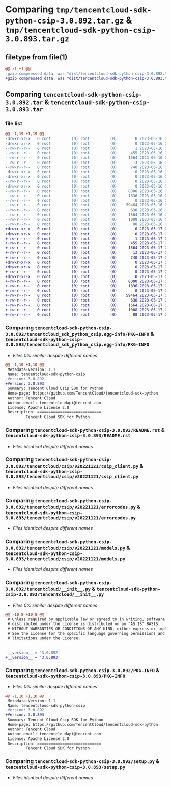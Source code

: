# Comparing `tmp/tencentcloud-sdk-python-csip-3.0.892.tar.gz` & `tmp/tencentcloud-sdk-python-csip-3.0.893.tar.gz`

## filetype from file(1)

```diff
@@ -1 +1 @@
-gzip compressed data, was "dist/tencentcloud-sdk-python-csip-3.0.892.tar", last modified: Tue May 16 00:33:32 2023, max compression
+gzip compressed data, was "dist/tencentcloud-sdk-python-csip-3.0.893.tar", last modified: Wed May 17 03:28:01 2023, max compression
```

## Comparing `tencentcloud-sdk-python-csip-3.0.892.tar` & `tencentcloud-sdk-python-csip-3.0.893.tar`

### file list

```diff
@@ -1,19 +1,19 @@
-drwxr-xr-x   0 root         (0) root         (0)        0 2023-05-16 00:33:32.000000 tencentcloud-sdk-python-csip-3.0.892/
-drwxr-xr-x   0 root         (0) root         (0)        0 2023-05-16 00:33:32.000000 tencentcloud-sdk-python-csip-3.0.892/tencentcloud_sdk_python_csip.egg-info/
--rw-r--r--   0 root         (0) root         (0)        1 2023-05-16 00:33:32.000000 tencentcloud-sdk-python-csip-3.0.892/tencentcloud_sdk_python_csip.egg-info/dependency_links.txt
--rw-r--r--   0 root         (0) root         (0)      455 2023-05-16 00:33:32.000000 tencentcloud-sdk-python-csip-3.0.892/tencentcloud_sdk_python_csip.egg-info/SOURCES.txt
--rw-r--r--   0 root         (0) root         (0)     1664 2023-05-16 00:33:32.000000 tencentcloud-sdk-python-csip-3.0.892/tencentcloud_sdk_python_csip.egg-info/PKG-INFO
--rw-r--r--   0 root         (0) root         (0)       13 2023-05-16 00:33:32.000000 tencentcloud-sdk-python-csip-3.0.892/tencentcloud_sdk_python_csip.egg-info/top_level.txt
--rw-r--r--   0 root         (0) root         (0)      740 2023-05-16 00:33:32.000000 tencentcloud-sdk-python-csip-3.0.892/README.rst
-drwxr-xr-x   0 root         (0) root         (0)        0 2023-05-16 00:33:32.000000 tencentcloud-sdk-python-csip-3.0.892/tencentcloud/
-drwxr-xr-x   0 root         (0) root         (0)        0 2023-05-16 00:33:32.000000 tencentcloud-sdk-python-csip-3.0.892/tencentcloud/csip/
--rw-r--r--   0 root         (0) root         (0)        0 2023-05-16 00:33:32.000000 tencentcloud-sdk-python-csip-3.0.892/tencentcloud/csip/__init__.py
-drwxr-xr-x   0 root         (0) root         (0)        0 2023-05-16 00:33:32.000000 tencentcloud-sdk-python-csip-3.0.892/tencentcloud/csip/v20221121/
--rw-r--r--   0 root         (0) root         (0)     8000 2023-05-16 00:33:32.000000 tencentcloud-sdk-python-csip-3.0.892/tencentcloud/csip/v20221121/csip_client.py
--rw-r--r--   0 root         (0) root         (0)     1836 2023-05-16 00:33:32.000000 tencentcloud-sdk-python-csip-3.0.892/tencentcloud/csip/v20221121/errorcodes.py
--rw-r--r--   0 root         (0) root         (0)        0 2023-05-16 00:33:32.000000 tencentcloud-sdk-python-csip-3.0.892/tencentcloud/csip/v20221121/__init__.py
--rw-r--r--   0 root         (0) root         (0)    59464 2023-05-16 00:33:32.000000 tencentcloud-sdk-python-csip-3.0.892/tencentcloud/csip/v20221121/models.py
--rw-r--r--   0 root         (0) root         (0)      630 2023-05-16 00:33:32.000000 tencentcloud-sdk-python-csip-3.0.892/tencentcloud/__init__.py
--rw-r--r--   0 root         (0) root         (0)     1664 2023-05-16 00:33:32.000000 tencentcloud-sdk-python-csip-3.0.892/PKG-INFO
--rw-r--r--   0 root         (0) root         (0)     1008 2023-05-16 00:33:32.000000 tencentcloud-sdk-python-csip-3.0.892/setup.py
--rw-r--r--   0 root         (0) root         (0)       88 2023-05-16 00:33:32.000000 tencentcloud-sdk-python-csip-3.0.892/setup.cfg
+drwxr-xr-x   0 root         (0) root         (0)        0 2023-05-17 03:28:01.000000 tencentcloud-sdk-python-csip-3.0.893/
+drwxr-xr-x   0 root         (0) root         (0)        0 2023-05-17 03:28:01.000000 tencentcloud-sdk-python-csip-3.0.893/tencentcloud_sdk_python_csip.egg-info/
+-rw-r--r--   0 root         (0) root         (0)        1 2023-05-17 03:28:01.000000 tencentcloud-sdk-python-csip-3.0.893/tencentcloud_sdk_python_csip.egg-info/dependency_links.txt
+-rw-r--r--   0 root         (0) root         (0)      455 2023-05-17 03:28:01.000000 tencentcloud-sdk-python-csip-3.0.893/tencentcloud_sdk_python_csip.egg-info/SOURCES.txt
+-rw-r--r--   0 root         (0) root         (0)     1664 2023-05-17 03:28:01.000000 tencentcloud-sdk-python-csip-3.0.893/tencentcloud_sdk_python_csip.egg-info/PKG-INFO
+-rw-r--r--   0 root         (0) root         (0)       13 2023-05-17 03:28:01.000000 tencentcloud-sdk-python-csip-3.0.893/tencentcloud_sdk_python_csip.egg-info/top_level.txt
+-rw-r--r--   0 root         (0) root         (0)      740 2023-05-17 03:28:01.000000 tencentcloud-sdk-python-csip-3.0.893/README.rst
+drwxr-xr-x   0 root         (0) root         (0)        0 2023-05-17 03:28:01.000000 tencentcloud-sdk-python-csip-3.0.893/tencentcloud/
+drwxr-xr-x   0 root         (0) root         (0)        0 2023-05-17 03:28:01.000000 tencentcloud-sdk-python-csip-3.0.893/tencentcloud/csip/
+-rw-r--r--   0 root         (0) root         (0)        0 2023-05-17 03:28:01.000000 tencentcloud-sdk-python-csip-3.0.893/tencentcloud/csip/__init__.py
+drwxr-xr-x   0 root         (0) root         (0)        0 2023-05-17 03:28:01.000000 tencentcloud-sdk-python-csip-3.0.893/tencentcloud/csip/v20221121/
+-rw-r--r--   0 root         (0) root         (0)     8000 2023-05-17 03:28:01.000000 tencentcloud-sdk-python-csip-3.0.893/tencentcloud/csip/v20221121/csip_client.py
+-rw-r--r--   0 root         (0) root         (0)     1836 2023-05-17 03:28:01.000000 tencentcloud-sdk-python-csip-3.0.893/tencentcloud/csip/v20221121/errorcodes.py
+-rw-r--r--   0 root         (0) root         (0)        0 2023-05-17 03:28:01.000000 tencentcloud-sdk-python-csip-3.0.893/tencentcloud/csip/v20221121/__init__.py
+-rw-r--r--   0 root         (0) root         (0)    59464 2023-05-17 03:28:01.000000 tencentcloud-sdk-python-csip-3.0.893/tencentcloud/csip/v20221121/models.py
+-rw-r--r--   0 root         (0) root         (0)      630 2023-05-17 03:28:01.000000 tencentcloud-sdk-python-csip-3.0.893/tencentcloud/__init__.py
+-rw-r--r--   0 root         (0) root         (0)     1664 2023-05-17 03:28:01.000000 tencentcloud-sdk-python-csip-3.0.893/PKG-INFO
+-rw-r--r--   0 root         (0) root         (0)     1008 2023-05-17 03:28:01.000000 tencentcloud-sdk-python-csip-3.0.893/setup.py
+-rw-r--r--   0 root         (0) root         (0)       88 2023-05-17 03:28:01.000000 tencentcloud-sdk-python-csip-3.0.893/setup.cfg
```

### Comparing `tencentcloud-sdk-python-csip-3.0.892/tencentcloud_sdk_python_csip.egg-info/PKG-INFO` & `tencentcloud-sdk-python-csip-3.0.893/tencentcloud_sdk_python_csip.egg-info/PKG-INFO`

 * *Files 0% similar despite different names*

```diff
@@ -1,10 +1,10 @@
 Metadata-Version: 1.1
 Name: tencentcloud-sdk-python-csip
-Version: 3.0.892
+Version: 3.0.893
 Summary: Tencent Cloud Csip SDK for Python
 Home-page: https://github.com/TencentCloud/tencentcloud-sdk-python
 Author: Tencent Cloud
 Author-email: tencentcloudapi@tencent.com
 License: Apache License 2.0
 Description: ============================
         Tencent Cloud SDK for Python
```

### Comparing `tencentcloud-sdk-python-csip-3.0.892/README.rst` & `tencentcloud-sdk-python-csip-3.0.893/README.rst`

 * *Files identical despite different names*

### Comparing `tencentcloud-sdk-python-csip-3.0.892/tencentcloud/csip/v20221121/csip_client.py` & `tencentcloud-sdk-python-csip-3.0.893/tencentcloud/csip/v20221121/csip_client.py`

 * *Files identical despite different names*

### Comparing `tencentcloud-sdk-python-csip-3.0.892/tencentcloud/csip/v20221121/errorcodes.py` & `tencentcloud-sdk-python-csip-3.0.893/tencentcloud/csip/v20221121/errorcodes.py`

 * *Files identical despite different names*

### Comparing `tencentcloud-sdk-python-csip-3.0.892/tencentcloud/csip/v20221121/models.py` & `tencentcloud-sdk-python-csip-3.0.893/tencentcloud/csip/v20221121/models.py`

 * *Files identical despite different names*

### Comparing `tencentcloud-sdk-python-csip-3.0.892/tencentcloud/__init__.py` & `tencentcloud-sdk-python-csip-3.0.893/tencentcloud/__init__.py`

 * *Files 0% similar despite different names*

```diff
@@ -10,8 +10,8 @@
 # Unless required by applicable law or agreed to in writing, software
 # distributed under the License is distributed on an "AS IS" BASIS,
 # WITHOUT WARRANTIES OR CONDITIONS OF ANY KIND, either express or implied.
 # See the License for the specific language governing permissions and
 # limitations under the License.
 
 
-__version__ = '3.0.892'
+__version__ = '3.0.893'
```

### Comparing `tencentcloud-sdk-python-csip-3.0.892/PKG-INFO` & `tencentcloud-sdk-python-csip-3.0.893/PKG-INFO`

 * *Files 0% similar despite different names*

```diff
@@ -1,10 +1,10 @@
 Metadata-Version: 1.1
 Name: tencentcloud-sdk-python-csip
-Version: 3.0.892
+Version: 3.0.893
 Summary: Tencent Cloud Csip SDK for Python
 Home-page: https://github.com/TencentCloud/tencentcloud-sdk-python
 Author: Tencent Cloud
 Author-email: tencentcloudapi@tencent.com
 License: Apache License 2.0
 Description: ============================
         Tencent Cloud SDK for Python
```

### Comparing `tencentcloud-sdk-python-csip-3.0.892/setup.py` & `tencentcloud-sdk-python-csip-3.0.893/setup.py`

 * *Files identical despite different names*

